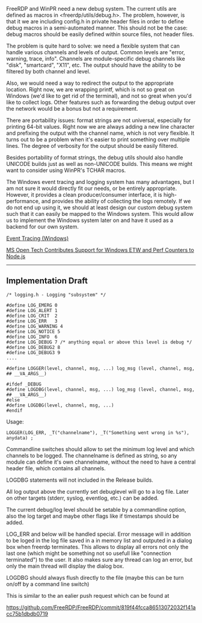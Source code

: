 FreeRDP and WinPR need a new debug system. The current utils are defined as macros in <freerdp/utils/debug.h>. The problem, however, is that it we are including config.h in private header files in order to define debug macros in a semi-automated manner. This should not be the case: debug macros should be easily defined within source files, not header files.

The problem is quite hard to solve: we need a flexible system that can handle various channels and levels of output. Common levels are "error, warning, trace, info". Channels are module-specific debug channels like "disk", "smartcard", "X11", etc. The output should have the ability to be filtered by both channel and level.

Also, we would need a way to redirect the output to the appropriate location. Right now, we are wrapping printf, which is not so great on Windows (we'd like to get rid of the terminal), and not so great when you'd like to collect logs. Other features such as forwarding the debug output over the network would be a bonus but not a requirement.

There are portability issues: format strings are not universal, especially for printing 64-bit values. Right now we are always adding a new line character and prefixing the output with the channel name, which is not very flexible. It turns out to be a problem when it's easier to print something over multiple lines. The degree of verbosity for the output should be easily filtered.

Besides portability of format strings, the debug utils should also handle UNICODE builds just as well as non-UNICODE builds. This means we might want to consider using WinPR's TCHAR macros.

The Windows event tracing and logging system has many advantages, but I am not sure it would directly fit our needs, or be entirely appropriate. However, it provides a clean producer/consumer interface, it is high-performance, and provides the ability of collecting the logs remotely. If we do not end up using it, we should at least design our custom debug system such that it can easily be mapped to the Windows system. This would allow us to implement the Windows system later on and have it used as a backend for our own system.

[Event Tracing (Windows)](http://msdn.microsoft.com/en-us/library/windows/desktop/bb968803/)

[MS Open Tech Contributes Support for Windows ETW and Perf Counters to Node.js](http://blogs.msdn.com/b/interoperability/archive/2012/12/03/ms-open-tech-contributes-support-for-windows-etw-and-perf-counters-to-node-js.aspx)

***

## Implementation Draft


    /* logging.h - Logging "subsystem" */

    #define LOG_EMERG 0
    #define LOG_ALERT 1
    #define LOG_CRIT  2
    #define LOG_ERR   3 
    #define LOG_WARNING 4
    #define LOG_NOTICE 5
    #define LOG_INFO  6
    #define LOG_DEBUG 7 /* anything equal or above this level is debug */
    #define LOG_DEBUG2 8
    #define LOG_DEBUG3 9
    ....

    #define LOGGER(level, channel, msg, ...) log_msg (level, channel, msg, ## __VA_ARGS__)

    #ifdef _DEBUG
    #define LOGDBG(level, channel, msg, ...) log_msg (level, channel, msg, ## __VA_ARGS__)
    #else
    #define LOGDBG(level, channel, msg, ...)
    #endif


Usage:

`LOGGER(LOG_ERR, _T("channelname"), _T("Something went wrong in %s"), anydata) ;`

Commandline switches should allow to set the minimum log level and which channels to be logged. The channelname is defined as string, so any module can define it's own channelname, without the need to have a central header file, which contains all channels.

LOGDBG statements will not included in the Release builds.

All log output above the currently set debuglevel will go to a log file. Later on other targets (stderr, syslog, eventlog, etc.) can be added.

The current debug/log level should be setable by a commandline option, also the log target and maybe other flags like if timestamps should be added.

LOG_ERR and below will be handled special. Error message will in addition to be loged in the log file saved in a in memory list and outputed in a dialog box when freerdp terminates. This allows to display all errors not only the last one (which might be something not so usefull like "connection terminated") to the user. It also makes sure any thread can log an error, but only the main thread will display the dialog box.

LOGDBG should always flush directly to the file (maybe this can be turn on/off by a command line switch)

This is similar to the an ealier push request which can be found at

https://github.com/FreeRDP/FreeRDP/commit/819f44fcca86513072032f141acc75b1dbdb0719